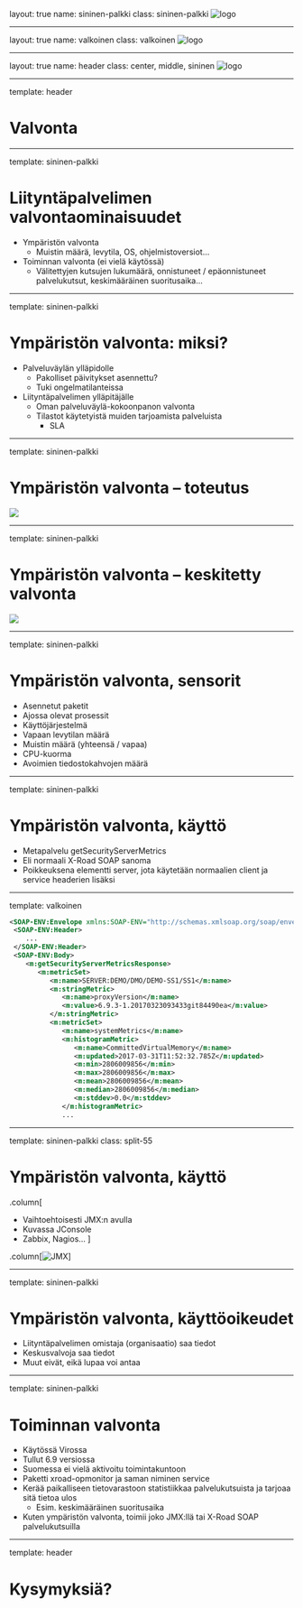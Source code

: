 layout: true
name: sininen-palkki
class: sininen-palkki
![logo](../suomifi_logo.svg)

---
layout: true
name: valkoinen
class: valkoinen
![logo](../suomifi_logo.svg)

---
layout: true
name: header
class: center, middle, sininen
![logo](../suomifi_logo.svg)

<!--DON'T TOUCH ABOVE THIS !!!!!! -->
---

template: header
# Valvonta

---

template: sininen-palkki

# Liityntäpalvelimen valvontaominaisuudet

- Ympäristön valvonta
   - Muistin määrä, levytila, OS, ohjelmistoversiot…
- Toiminnan valvonta (ei vielä käytössä)
   - Välitettyjen kutsujen lukumäärä, onnistuneet / epäonnistuneet palvelukutsut, keskimääräinen suoritusaika...

---

template: sininen-palkki

# Ympäristön valvonta: miksi?

- Palveluväylän ylläpidolle
   - Pakolliset päivitykset asennettu?
   - Tuki ongelmatilanteissa
- Liityntäpalvelimen ylläpitäjälle
   - Oman palveluväylä-kokoonpanon valvonta
   - Tilastot käytetyistä muiden tarjoamista palveluista
     - SLA

---

template: sininen-palkki

# Ympäristön valvonta – toteutus

![](../images/ympariston-valvonta-lipa.png)

---

template: sininen-palkki

# Ympäristön valvonta – keskitetty valvonta

![](../images/ympariston-valvonta.png)

---

template: sininen-palkki

# Ympäristön valvonta, sensorit

- Asennetut paketit
- Ajossa olevat prosessit
- Käyttöjärjestelmä
- Vapaan levytilan määrä
- Muistin määrä (yhteensä / vapaa)
- CPU-kuorma
- Avoimien tiedostokahvojen määrä

---

template: sininen-palkki

# Ympäristön valvonta, käyttö

- Metapalvelu getSecurityServerMetrics
- Eli normaali X-Road SOAP sanoma
- Poikkeuksena elementti server, jota käytetään normaalien client ja service headerien lisäksi

---

template: valkoinen

```xml
<SOAP-ENV:Envelope xmlns:SOAP-ENV="http://schemas.xmlsoap.org/soap/envelope/" xmlns:id="http://x-road.eu/xsd/identifiers" xmlns:m="http://x-road.eu/xsd/monitoring" xmlns:xrd="http://x-road.eu/xsd/xroad.xsd">
 <SOAP-ENV:Header>
    ...
 </SOAP-ENV:Header>
 <SOAP-ENV:Body>
    <m:getSecurityServerMetricsResponse>
       <m:metricSet>
          <m:name>SERVER:DEMO/DMO/DEMO-SS1/SS1</m:name>
          <m:stringMetric>
             <m:name>proxyVersion</m:name>
             <m:value>6.9.3-1.20170323093433git84490ea</m:value>
          </m:stringMetric>
          <m:metricSet>
             <m:name>systemMetrics</m:name>
             <m:histogramMetric>
                <m:name>CommittedVirtualMemory</m:name>
                <m:updated>2017-03-31T11:52:32.785Z</m:updated>
                <m:min>2806009856</m:min>
                <m:max>2806009856</m:max>
                <m:mean>2806009856</m:mean>
                <m:median>2806009856</m:median>
                <m:stddev>0.0</m:stddev>
             </m:histogramMetric>
             ...
```

---

template: sininen-palkki
class: split-55

# Ympäristön valvonta, käyttö

.column[
- Vaihtoehtoisesti JMX:n avulla
- Kuvassa JConsole
- Zabbix, Nagios…
]

.column[![JMX](../images/JMX.png)]

---

template: sininen-palkki

# Ympäristön valvonta, käyttöoikeudet

- Liityntäpalvelimen omistaja (organisaatio) saa tiedot
- Keskusvalvoja saa tiedot
- Muut eivät, eikä lupaa voi antaa

---

template: sininen-palkki

# Toiminnan valvonta

- Käytössä Virossa
- Tullut 6.9 versiossa
- Suomessa ei vielä aktivoitu toimintakuntoon
- Paketti xroad-opmonitor ja saman niminen service
- Kerää paikalliseen tietovarastoon statistiikkaa palvelukutsuista ja tarjoaa sitä tietoa ulos
   - Esim. keskimääräinen suoritusaika
- Kuten ympäristön valvonta, toimii joko JMX:llä tai X-Road SOAP palvelukutsuilla

---
template: header
# Kysymyksiä?
